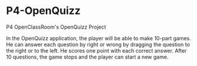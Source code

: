 # P4-OpenQuizz
P4 OpenClassRoom's OpenQuizz Project



In the OpenQuizz application, the player will be able to make 10-part games. 
He can answer each question by right or wrong by dragging the question to the right or to the left. 
He scores one point with each correct answer. 
After 10 questions, the game stops and the player can start a new game.


